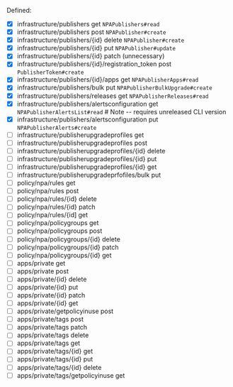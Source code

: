 Defined:

 - [x] infrastructure/publishers	get `NPAPublishers#read`
 - [x] infrastructure/publishers	post `NPAPublisher#create`
 - [x] infrastructure/publishers/{id}	delete `NPAPublisher#create`
 - [x] infrastructure/publishers/{id}	put `NPAPublisher#update`
 - [x] infrastructure/publishers/{id}	patch (unnecessary)
 - [x] infrastructure/publishers/{id}/registration_token	post `PublisherToken#create`
 - [x] infrastructure/publishers/{id}/apps	get `NPAPublisherApps#read`
 - [x] infrastructure/publishers/bulk	put `NPAPublisherBulkUpgrade#create`
 - [x] infrastructure/publishers/releases	get `NPAPublisherReleases#read`
 - [x] infrastructure/publishers/alertsconfiguration	get `NPAPublisherAlertsList#read` # Note -- requires unreleased CLI version
 - [x] infrastructure/publishers/alertsconfiguration	put `NPAPublisherAlerts#create` 
 - [ ] infrastructure/publisherupgradeprofiles	get
 - [ ] infrastructure/publisherupgradeprofiles	post
 - [ ] infrastructure/publisherupgradeprofiles/{id}	delete
 - [ ] infrastructure/publisherupgradeprofiles/{id}	put
 - [ ] infrastructure/publisherupgradeprofiles/{id}	get
 - [ ] infrastructure/publisherupgradeprfofiles/bulk	put
 - [ ] policy/npa/rules	get
 - [ ] policy/npa/rules	post
 - [ ] policy/npa/rules/{id}	delete
 - [ ] policy/npa/rules/{id}	patch
 - [ ] policy/npa/rules/{id]	get
 - [ ] policy/npa/policygroups	get
 - [ ] policy/npa/policygroups	post
 - [ ] policy/npa/policygroups/{id}	delete
 - [ ] policy/npa/policygroups/{id}	patch
 - [ ] policy/npa/policygroups/{id}	get
 - [ ] apps/private	get
 - [ ] apps/private	post
 - [ ] apps/private/{id}	delete
 - [ ] apps/private/{id}	put
 - [ ] apps/private/{id}	patch
 - [ ] apps/private/{id}	get
 - [ ] apps/private/getpolicyinuse	post
 - [ ] apps/private/tags	post
 - [ ] apps/private/tags	patch
 - [ ] apps/private/tags	delete
 - [ ] apps/private/tags	get
 - [ ] apps/private/tags/{id}	get
 - [ ] apps/private/tags/{id}	put
 - [ ] apps/private/tags/{id}	delete
 - [ ] apps/private/tags/getpolicyinuse	get
